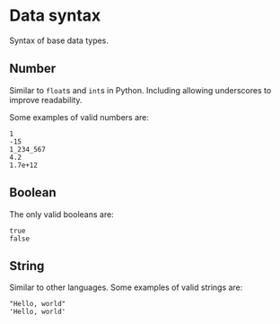 # Data syntax

Syntax of base data types.

## Number

Similar to `float`s and `int`s in Python. Including allowing underscores to
improve readability.

Some examples of valid numbers are:

```equator
1
-15
1_234_567
4.2
1.7e+12
```

## Boolean

The only valid booleans are:

```equator
true
false
```

## String

Similar to other languages. Some examples of valid strings are:

```equator
"Hello, world"
'Hello, world'
```
